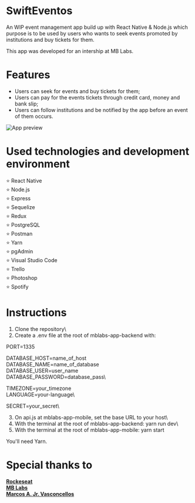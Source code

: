 # SwiftEventos

An WIP event management app build up with React Native & Node.js which purpose is to be used by users who wants to seek events promoted by institutions and buy tickets for them.

This app was developed for an intership at MB Labs.

# Features

- Users can seek for events and buy tickets for them;
- Users can pay for the events tickets through credit card, money and bank slip;
- Users can follow institutions and be notified by the app before an event of them occurs.

![App preview](https://i.imgur.com/ZAJfSPq.png)

# Used technologies and development environment

:star: React Native\
:star: Node.js\
:star: Express\
:star: Sequelize\
:star: Redux\
:star: PostgreSQL\
:star: Postman\
:star: Yarn\
:star: pgAdmin\
:star: Visual Studio Code\
:star: Trello\
:star: Photoshop\
:star: Spotify

# Instructions

1. Clone the repository\
2. Create a .env file at the root of mblabs-app-backend with:

PORT=1335

DATABASE_HOST=name_of_host\
DATABASE_NAME=name_of_database\
DATABASE_USER=user_name\
DATABASE_PASSWORD=database_pass\

TIMEZONE=your_timezone\
LANGUAGE=your-language\

SECRET=your_secret\

3. On api.js at mblabs-app-mobile, set the base URL to your host\
4. With the terminal at the root of mblabs-app-backend: yarn run dev\
5. With the terminal at the root of mblabs-app-mobile: yarn start

You'll need Yarn.

# Special thanks to

**[Rockeseat](https://rocketseat.com.br/)**\
**[MB Labs](http://www.mblabs.com.br/)**\
**[Marcos A. Jr. Vasconcellos](https://github.com/MarcosJr1)**